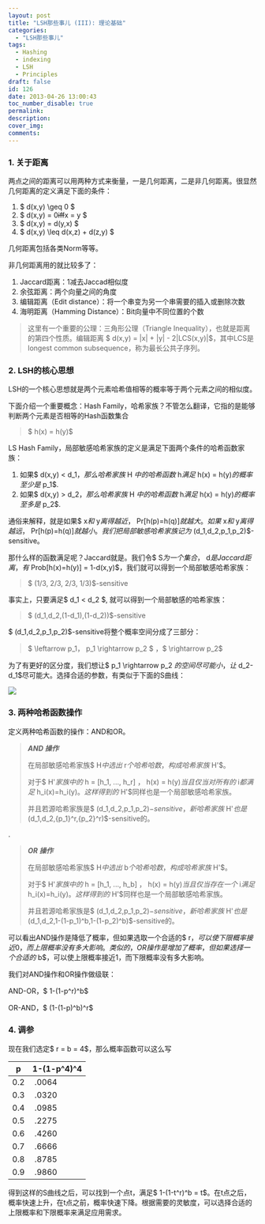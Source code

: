 ```yaml
---
layout: post
title: "LSH那些事儿 (III): 理论基础"
categories:
  - "LSH那些事儿"
tags:
  - Hashing
  - indexing
  - LSH
  - Principles
draft: false
id: 126
date: 2013-04-26 13:00:43
toc_number_disable: true
permalink:
description:
cover_img:
comments:
---
```


### 1. 关于距离

两点之间的距离可以用两种方式来衡量，一是几何距离，二是非几何距离。很显然几何距离的定义满足下面的条件：

1.  $ d(x,y) \geq 0 $
2.  $ d(x,y) = 0~~iff~~x = y $
3.  $ d(x,y) = d(y,x) $
4.  $ d(x,y) \leq d(x,z) + d(z,y) $

几何距离包括各类Norm等等。

非几何距离用的就比较多了：

1.  Jaccard距离：1减去Jaccad相似度
2.  余弦距离：两个向量之间的角度
3.  编辑距离（Edit distance）：将一个串变为另一个串需要的插入或删除次数
4.  海明距离（Hamming Distance）：Bit向量中不同位置的个数

> 这里有一个重要的公理：三角形公理（Triangle Inequality），也就是距离的第四个性质。编辑距离 $ d(x,y) = |x| + |y| - 2|LCS(x,y)|$，其中LCS是longest common subsequence，称为最长公共子序列。

### 2. LSH的核心思想

LSH的一个核心思想就是两个元素哈希值相等的概率等于两个元素之间的相似度。

下面介绍一个重要概念：Hash Family，哈希家族？不管怎么翻译，它指的是能够判断两个元素是否相等的Hash函数集合

> $ h(x) = h(y)$

LS Hash Family，局部敏感哈希家族的定义是满足下面两个条件的哈希函数家族：

1.  如果$ d(x,y) < d_1$，那么哈希家族$ H $中的哈希函数$ h$满足$ h(x) = h(y)$的概率至少是$ p_1$.
2.  如果$ d(x,y) > d_2$，那么哈希家族$ H $中的哈希函数$ h$满足$ h(x) = h(y)$的概率至多是$ p_2$.

通俗来解释，就是如果$ x$和$ y$离得越近，$ Pr[h(p)=h(q)]$就越大。如果$ x$和$ y$离得越远，$ Pr[h(p)=h(q)]$就越小。我们把局部敏感哈希家族记为$ (d_1,d_2,p_1,p_2)$-sensitive。

那什么样的函数满足呢？Jaccard就是。我们令$ S$为一个集合，$ d$是Jaccard距离，有$ Prob[h(x)=h(y)] = 1-d(x,y)$，我们就可以得到一个局部敏感哈希家族：

> $ (1/3, 2/3, 2/3, 1/3)$-sensitive

事实上，只要满足$ d_1 < d_2 $, 就可以得到一个局部敏感的哈希家族：

> $ (d_1,d_2,(1-d_1),(1-d_2))$-sensitive

$ (d_1,d_2,p_1,p_2)$-sensitive将整个概率空间分成了三部分：

> $ \leftarrow p_1$，$ p_1 \rightarrow p_2 $ ，$ \rightarrow p_2$

为了有更好的区分度，我们想让$ p_1 \rightarrow p_2 $的空间尽可能小，让$ d_2-d_1$尽可能大。选择合适的参数，有类似于下面的S曲线：

![](15144243_L3JA.png)

### 3. 两种哈希函数操作

定义两种哈希函数的操作：AND和OR。

> **_AND 操作_**
> 
>   在局部敏感哈希家族$ H$中选出$ r$个哈希哈数，构成哈希家族$ H'$。
> 
>   对于$ H'$家族中的$ h = [h_1, ..., h_r] $，$ h(x) = h(y)$当且仅当对所有的$ i$都满足$ h_i(x)=h_i(y)$。这样得到的$ H'$同样也是一个局部敏感哈希家族。
> 
>   并且若源哈希家族是$ (d_1,d_2,p_1,p_2)$-sensitive，新哈希家族$ H'$也是$ (d_1,d_2,{p_1}^r,{p_2}^r)$-sensitive的。

.

> **_OR 操作_**
> 
>   在局部敏感哈希家族$ H$中选出$ b$个哈希哈数，构成哈希家族$ H'$。
> 
>   对于$ H'$家族中的$ h = [h_1, ..., h_b] $，$ h(x) = h(y)$当且仅当存在一个$ i$满足$ h_i(x)=h_i(y)$。这样得到的$ H'$同样也是一个局部敏感哈希家族。
> 
>   并且若源哈希家族是$ (d_1,d_2,p_1,p_2)$-sensitive，新哈希家族$ H'$也是$ (d_1,d_2,1-(1-p_1)^b,1-(1-p_2)^b)$-sensitive的。

可以看出AND操作是降低了概率，但如果选取一个合适的$ r$，可以使下限概率接近0，而上限概率没有多大影响。类似的，OR操作是增加了概率，但如果选择一个合适的$ b$，可以使上限概率接近1，而下限概率没有多大影响。

我们对AND操作和OR操作做级联：

AND-OR，$ 1-(1-p^r)^b$

OR-AND，$ (1-(1-p)^b)^r$

### 4. 调参

现在我们选定$ r = b = 4$，那么概率函数可以这么写

<table>
<thead>
<tr>
  <th>p</th>
  <th>1-(1-p^4)^4</th>
</tr>
</thead>
<tbody>
<tr>
  <td>0.2</td>
  <td> .0064</td>
</tr>
<tr>
  <td>0.3</td>
  <td> .0320</td>
</tr>
<tr>
  <td>0.4</td>
  <td> .0985</td>
</tr>
<tr>
  <td>0.5</td>
  <td> .2275</td>
</tr>
<tr>
  <td>0.6</td>
  <td> .4260</td>
</tr>
<tr>
  <td>0.7</td>
  <td> .6666</td>
</tr>
<tr>
  <td>0.8</td>
  <td> .8785</td>
</tr>
<tr>
  <td>0.9</td>
  <td> .9860</td>
</tr>
</tbody>
</table>

得到这样的S曲线之后，可以找到一个点t，满足$ 1-(1-t^r)^b = t$。在t点之后，概率快速上升，在t点之前，概率快速下降。根据需要的灵敏度，可以选择合适的上限概率和下限概率来满足应用需求。